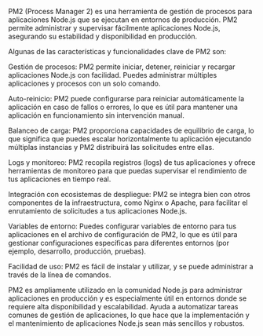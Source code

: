 PM2 (Process Manager 2) es una herramienta de gestión de procesos para aplicaciones Node.js que se ejecutan en entornos de producción. PM2 permite administrar y supervisar fácilmente aplicaciones Node.js, asegurando su estabilidad y disponibilidad en producción.

Algunas de las características y funcionalidades clave de PM2 son:

Gestión de procesos: PM2 permite iniciar, detener, reiniciar y recargar aplicaciones Node.js con facilidad. Puedes administrar múltiples aplicaciones y procesos con un solo comando.

Auto-reinicio: PM2 puede configurarse para reiniciar automáticamente la aplicación en caso de fallos o errores, lo que es útil para mantener una aplicación en funcionamiento sin intervención manual.

Balanceo de carga: PM2 proporciona capacidades de equilibrio de carga, lo que significa que puedes escalar horizontalmente tu aplicación ejecutando múltiplas instancias y PM2 distribuirá las solicitudes entre ellas.

Logs y monitoreo: PM2 recopila registros (logs) de tus aplicaciones y ofrece herramientas de monitoreo para que puedas supervisar el rendimiento de tus aplicaciones en tiempo real.

Integración con ecosistemas de despliegue: PM2 se integra bien con otros componentes de la infraestructura, como Nginx o Apache, para facilitar el enrutamiento de solicitudes a tus aplicaciones Node.js.

Variables de entorno: Puedes configurar variables de entorno para tus aplicaciones en el archivo de configuración de PM2, lo que es útil para gestionar configuraciones específicas para diferentes entornos (por ejemplo, desarrollo, producción, pruebas).

Facilidad de uso: PM2 es fácil de instalar y utilizar, y se puede administrar a través de la línea de comandos.

PM2 es ampliamente utilizado en la comunidad Node.js para administrar aplicaciones en producción y es especialmente útil en entornos donde se requiere alta disponibilidad y escalabilidad. Ayuda a automatizar tareas comunes de gestión de aplicaciones, lo que hace que la implementación y el mantenimiento de aplicaciones Node.js sean más sencillos y robustos.